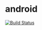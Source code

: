 # android

[![Build Status](https://travis-ci.com/returnICE/android.svg?branch=master)](https://travis-ci.com/returnICE/android)
